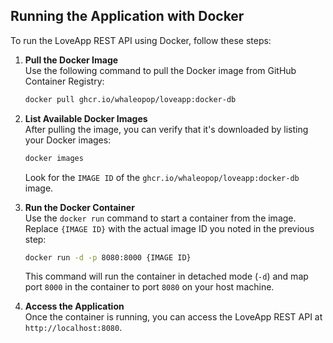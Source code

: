 ## Running the Application with Docker

To run the LoveApp REST API using Docker, follow these steps:

1. **Pull the Docker Image**  
   Use the following command to pull the Docker image from GitHub Container Registry:

   ```bash
   docker pull ghcr.io/whaleopop/loveapp:docker-db
   ```

2. **List Available Docker Images**  
   After pulling the image, you can verify that it's downloaded by listing your Docker images:

   ```bash
   docker images
   ```

   Look for the `IMAGE ID` of the `ghcr.io/whaleopop/loveapp:docker-db` image.

3. **Run the Docker Container**  
   Use the `docker run` command to start a container from the image. Replace `{IMAGE ID}` with the actual image ID you noted in the previous step:

   ```bash
   docker run -d -p 8080:8000 {IMAGE ID}
   ```

   This command will run the container in detached mode (`-d`) and map port `8000` in the container to port `8080` on your host machine.

4. **Access the Application**  
   Once the container is running, you can access the LoveApp REST API at `http://localhost:8080`.
